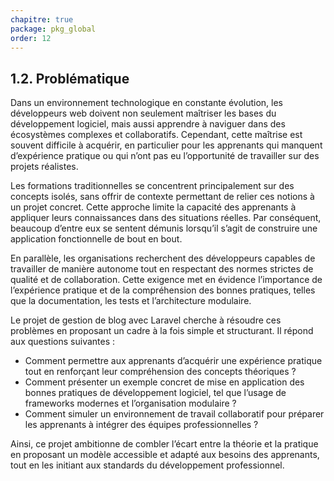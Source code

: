 ```yaml
---
chapitre: true
package: pkg_global
order: 12
---
```


## **1.2. Problématique**

Dans un environnement technologique en constante évolution, les développeurs web doivent non seulement maîtriser les bases du développement logiciel, mais aussi apprendre à naviguer dans des écosystèmes complexes et collaboratifs. Cependant, cette maîtrise est souvent difficile à acquérir, en particulier pour les apprenants qui manquent d’expérience pratique ou qui n’ont pas eu l’opportunité de travailler sur des projets réalistes.

Les formations traditionnelles se concentrent principalement sur des concepts isolés, sans offrir de contexte permettant de relier ces notions à un projet concret. Cette approche limite la capacité des apprenants à appliquer leurs connaissances dans des situations réelles. Par conséquent, beaucoup d’entre eux se sentent démunis lorsqu’il s’agit de construire une application fonctionnelle de bout en bout.

En parallèle, les organisations recherchent des développeurs capables de travailler de manière autonome tout en respectant des normes strictes de qualité et de collaboration. Cette exigence met en évidence l’importance de l’expérience pratique et de la compréhension des bonnes pratiques, telles que la documentation, les tests et l’architecture modulaire.

Le projet de gestion de blog avec Laravel cherche à résoudre ces problèmes en proposant un cadre à la fois simple et structurant. Il répond aux questions suivantes :
- Comment permettre aux apprenants d’acquérir une expérience pratique tout en renforçant leur compréhension des concepts théoriques ?
- Comment présenter un exemple concret de mise en application des bonnes pratiques de développement logiciel, tel que l’usage de frameworks modernes et l’organisation modulaire ?
- Comment simuler un environnement de travail collaboratif pour préparer les apprenants à intégrer des équipes professionnelles ?

Ainsi, ce projet ambitionne de combler l’écart entre la théorie et la pratique en proposant un modèle accessible et adapté aux besoins des apprenants, tout en les initiant aux standards du développement professionnel.

